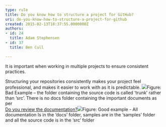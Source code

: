 ```yaml
---
type: rule
title: Do you know how to structure a project for GitHub?
uri: do-you-know-how-to-structure-a-project-for-github
created: 2015-02-13T18:37:55.0000000Z
authors:
- id: 24
  title: Adam Stephensen
- id: 37
  title: Ben Cull

---
```


 
It ​is important when working in multiple projects to ensure consistent practices.​​

Structuring your repositories consistently makes your project feel professional, and makes it easier to work with as it is predictable.
 ![](/PublishingImages/structure-github-bad.jpg)Figure: Bad Example – the folder containing the source code is called ‘trunk’ rather than ‘src’. There is no docs folder containing the important documents as per <br>      [Do you review the documentation?](/do-you-review-the-documentation)![](/PublishingImages/structure-github-good.jpg)Figure: Good example - All documentation Is in the ‘docs’ folder, samples are in the ‘samples’ folder and all the source code is in the ‘src’ folder 
